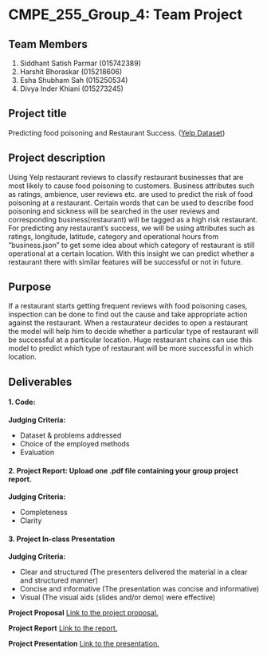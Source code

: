 # CMPE_255_Group_4: Team Project

## Team Members
1. Siddhant Satish Parmar (015742389)
2. Harshit Bhoraskar (015218606)
3. Esha Shubham Sah (015250534)
4. Divya Inder Khiani (015273245)

## Project title

Predicting food poisoning and Restaurant Success. ([Yelp Dataset](https://www.yelp.com/dataset))

## Project description

Using Yelp restaurant reviews to classify restaurant businesses that are most likely to cause food
poisoning to customers. Business attributes such as ratings, ambience, user reviews etc. are
used to predict the risk of food poisoning at a restaurant.
Certain words that can be used to describe food poisoning and sickness will be searched in the
user reviews and corresponding business(restaurant) will be tagged as a high risk restaurant.
For predicting any restaurant’s success, we will be using attributes such as ratings, longitude,
latitude, category and operational hours from “business.json” to get some idea about which
category of restaurant is still operational at a certain location. With this insight we can predict
whether a restaurant there with similar features will be successful or not in future.

## Purpose

If a restaurant starts getting frequent reviews with food poisoning cases, inspection can be done
to find out the cause and take appropriate action against the restaurant.
When a restaurateur decides to open a restaurant the model will help him to decide whether a
particular type of restaurant will be successful at a particular location. Huge restaurant chains can
use this model to predict which type of restaurant will be more successful in which location.

## Deliverables

#### 1. Code:

**Judging Criteria:**
- Dataset & problems addressed
- Choice of the employed methods
- Evaluation

#### 2. Project Report: Upload one .pdf file containing your group project report.

**Judging Criteria:**
- Completeness
- Clarity

#### 3. Project In-class Presentation

**Judging Criteria:**
- Clear and structured (The presenters delivered the material in a clear and structured manner)
- Concise and informative (The presentation was concise and informative)
- Visual (The visual aids (slides and/or demo) were effective)

**Project Proposal** [Link to the project proposal.](https://docs.google.com/document/d/1WZhXBGCW4XY3PH9bkvoJz6W9CnloRZuOtT39s2WHSU0/edit?usp=sharing)

**Project Report** [Link to the report.](https://docs.google.com/document/d/1t-M1LEcmXNgkGj7puKXZKxx1mE1pH_YTURwhw01zJhE/edit?usp=sharing)

**Project Presentation** [Link to the presentation.](https://docs.google.com/presentation/d/1GvnZEmmn7ErtTd50o6Kk5z9dIkrXiqz6KkMAr9LYctc/edit?usp=sharing)
